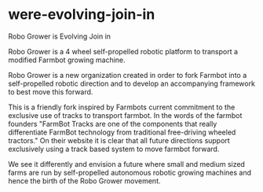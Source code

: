 # were-evolving-join-in
Robo Grower is Evolving Join in


Robo Grower is a 4 wheel self-propelled robotic platform to transport a modified Farmbot growing machine.

Robo Grower is a new organization created in order to fork Farmbot into a self-propelled robotic direction and to develop an accompanying framework to best move this forward.

This is a friendly fork inspired by Farmbots current commitment to the exclusive use of tracks to transport farmbot.   In the words of the farmbot founders "FarmBot Tracks are one of the components that really differentiate FarmBot technology from traditional free-driving wheeled tractors."  On their website it is clear that all future directions support exclusively using a track based system to move farmbot forward.

We see it differently and envision a future where small and medium sized farms are run by self-propelled autonomous robotic growing machines and hence the birth of the Robo Grower movement.


